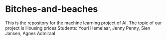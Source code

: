 # Bitches-and-beaches
This is the repository for the machine learning project of AI.
The topic of our project is Housing prices
Students: Youri Hemelaar, Jenny Penny, Sien Jansen, Agnes Admiraal
